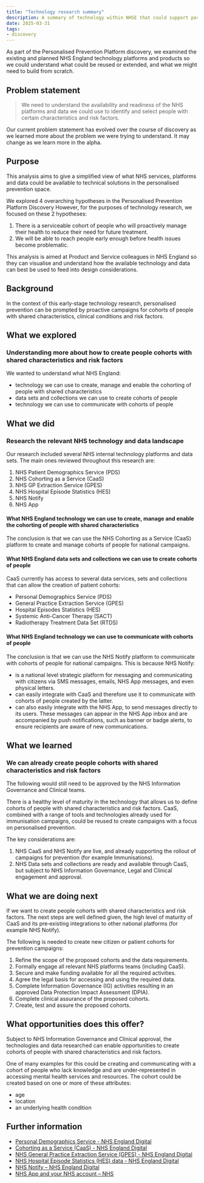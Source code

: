 ```yaml
---
title: "Technology research summary"
description: A summary of technology within NHSE that could support personalised prevention work
date: 2025-03-31
tags:
- discovery
---
```


As part of the Personalised Prevention Platform discovery, we examined the existing and planned NHS England technology platforms and products so we could understand what could be reused or extended, and what we might need to build from scratch.

## Problem statement

> We need to understand the availability and readiness of the NHS platforms and data we could use to identify and select people with certain characteristics and risk factors.

Our current problem statement has evolved over the course of discovery as we learned more about the problem we were trying to understand. It may change as we learn more in the alpha.

## Purpose

This analysis aims to give a simplified view of what NHS services, platforms and data could be available to technical solutions in the personalised prevention space.

We explored 4 overarching hypotheses in the Personalised Prevention Platform Discovery  However, for the purposes of technology research, we focused on these 2 hypotheses:
1. There is a serviceable cohort of people who will proactively manage their health to reduce their need for future treatment.
2. We will be able to reach people early enough before health issues become problematic.

This analysis is aimed at Product and Service colleagues in NHS England so they can visualise and understand how the available technology and data can best be used to feed into design considerations.

## Background

In the context of this early‑stage technology research, personalised prevention can be prompted by proactive campaigns for cohorts of people with shared characteristics, clinical conditions and risk factors.

## What we explored

### Understanding more about how to create people cohorts with shared characteristics and risk factors

We wanted to understand what NHS England:
- technology we can use to create, manage and enable the cohorting of people with shared characteristics
- data sets and collections we can use to create cohorts of people
- technology we can use to communicate with cohorts of people

## What we did

### Research the relevant NHS technology and data landscape

Our research included several NHS internal technology platforms and data sets. The main ones reviewed throughout this research are:
1. NHS Patient Demographics Service (PDS)
2. NHS Cohorting as a Service (CaaS)
3. NHS GP Extraction Service (GPES)
4. NHS Hospital Episode Statistics (HES)
5. NHS Notify
6. NHS App

#### What NHS England technology we can use to create, manage and enable the cohorting of people with shared characteristics

The conclusion is that we can use the NHS Cohorting as a Service (CaaS) platform to create and manage cohorts of people for national campaigns.

#### What NHS England data sets and collections we can use to create cohorts of people

CaaS currently has access to several data services, sets and collections that can allow the creation of patient cohorts:
- Personal Demographics Service (PDS)
- General Practice Extraction Service (GPES)
- Hospital Episodes Statistics (HES)
- Systemic Anti-Cancer Therapy (SACT)
- Radiotherapy Treatment Data Set (RTDS)

#### What NHS England technology we can use to communicate with cohorts of people

The conclusion is that we can use the NHS Notify platform to communicate with cohorts of people for national campaigns. This is because NHS Notify:

- is a national level strategic platform for messaging and communicating with citizens via SMS messages, emails, NHS App messages, and even physical letters.
- can easily integrate with CaaS and therefore use it to communicate with cohorts of people created by the latter.
- can also easily integrate with the NHS App, to send messages directly to its users. These messages can appear in the NHS App inbox and are accompanied by push notifications, such as banner or badge alerts, to ensure recipients are aware of new communications.

## What we learned

### We can already create people cohorts with shared characteristics and risk factors

The following would still need to be approved by the NHS Information Governance and Clinical teams.

There is a healthy level of maturity in the technology that allows us to define cohorts of people with shared characteristics and risk factors. CaaS, combined with a range of tools and technologies already used for immunisation campaigns, could be reused to create campaigns with a focus on personalised prevention.

The key considerations are:

1.  NHS CaaS and NHS Notify are live, and already supporting the rollout of campaigns for prevention (for example Immunisations).
2. NHS Data sets and collections are ready and available through CaaS, but subject to NHS Information Governance, Legal and Clinical engagement and approval.

## What we are doing next

If we want to create people cohorts with shared characteristics and risk factors. The next steps are well defined given, the high level of maturity of CaaS and its pre‑existing integrations to other national platforms (for example NHS Notify).

The following is needed to create new citizen or patient cohorts for prevention campaigns:
1. Refine the scope of the proposed cohorts and the data requirements.
2. Formally engage all relevant NHS platforms teams (including CaaS).
3. Secure and make funding available for all the required activities.
4. Agree the legal basis for accessing and using the required data.
5. Complete Information Governance (IG) activities resulting in an approved Data Protection Impact Assessment (DPIA).
6. Complete clinical assurance of the proposed cohorts.
7. Create, test and assure the proposed cohorts.

## What opportunities does this offer?

Subject to NHS Information Governance and Clinical approval, the technologies and data researched can enable opportunities to create cohorts of people with shared characteristics and risk factors.

One of many examples for this could be creating and communicating with a cohort of people who lack knowledge and are under‑represented in accessing mental health services and resources. The cohort could be created based on one or more of these attributes:
- age
- location
- an underlying health condition


## Further information

- [Personal Demographics Service - NHS England Digital](https://digital.nhs.uk/services/personal-demographics-service")
- [Cohorting as a Service (CaaS) - NHS England Digital](https://digital.nhs.uk/services/cohorting-as-a-service-caas")
- [NHS General Practice Extraction Service (GPES) - NHS England Digital](https://digital.nhs.uk/services/general-practice-extraction-service)
- [NHS Hospital Episode Statistics (HES) data - NHS England Digital](https://digital.nhs.uk/data-and-information/data-tools-and-services/data-services/hospital-episode-statistics)
- [NHS Notify – NHS England Digital](https://digital.nhs.uk/services/nhs-notify")
- [NHS App and your NHS account – NHS](https://www.nhs.uk/nhs-app/")
